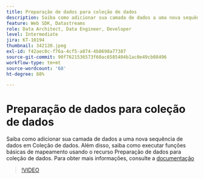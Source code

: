 ```yaml
---
title: Preparação de dados para coleção de dados
description: Saiba como adicionar sua camada de dados a uma nova sequência de dados em Coleção de dados.
feature: Web SDK, Datastreams
role: Data Architect, Data Engineer, Developer
level: Intermediate
jira: KT-10194
thumbnail: 342120.jpeg
exl-id: f42aec0c-f76a-4cf5-a874-4b8698a77387
source-git-commit: 90f7621536573f60ac6585404b1ac0e49cb08496
workflow-type: tm+mt
source-wordcount: '68'
ht-degree: 88%

---
```


# Preparação de dados para coleção de dados

Saiba como adicionar sua camada de dados a uma nova sequência de dados em Coleção de dados. Além disso, saiba como executar funções básicas de mapeamento usando o recurso Preparação de dados para coleção de dados. Para obter mais informações, consulte a [documentação](https://experienceleague.adobe.com/docs/experience-platform/edge/fundamentals/datastreams.html#data-prep)

>[!VIDEO](https://video.tv.adobe.com/v/342120/?quality=12&learn=on)
